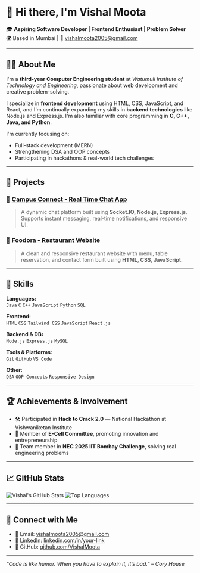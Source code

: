 # 👋 Hi there, I'm Vishal Moota

🎓 **Aspiring Software Developer | Frontend Enthusiast | Problem Solver**  
🌍 Based in Mumbai | 📧 vishalmoota2005@gmail.com

---

## 👨‍💻 About Me

I'm a **third-year Computer Engineering student** at *Watumull Institute of Technology and Engineering*, passionate about web development and creative problem-solving.

I specialize in **frontend development** using HTML, CSS, JavaScript, and React, and I'm continually expanding my skills in **backend technologies** like Node.js and Express.js. I'm also familiar with core programming in **C, C++, Java, and Python**.

I'm currently focusing on:
- Full-stack development (MERN)
- Strengthening DSA and OOP concepts
- Participating in hackathons & real-world tech challenges

---

## 🚀 Projects

### 🔹 [Campus Connect - Real Time Chat App](#)
> A dynamic chat platform built using **Socket.IO, Node.js, Express.js**. Supports instant messaging, real-time notifications, and responsive UI.

### 🔹 [Foodora - Restaurant Website](#)
> A clean and responsive restaurant website with menu, table reservation, and contact form built using **HTML, CSS, JavaScript**.

---

## 🧠 Skills

**Languages:**  
`Java` `C` `C++` `JavaScript` `Python` `SQL`

**Frontend:**  
`HTML` `CSS` `Tailwind CSS` `JavaScript` `React.js`

**Backend & DB:**  
`Node.js` `Express.js` `MySQL`

**Tools & Platforms:**  
`Git` `GitHub` `VS Code`

**Other:**  
`DSA` `OOP Concepts` `Responsive Design`

---

## 🏆 Achievements & Involvement

- 🛠️ Participated in **Hack to Crack 2.0** — National Hackathon at Vishwaniketan Institute
- 💼 Member of **E-Cell Committee**, promoting innovation and entrepreneurship
- 🧪 Team member in **NEC 2025 IIT Bombay Challenge**, solving real engineering problems

---

## 📈 GitHub Stats

![Vishal's GitHub Stats](https://github-readme-stats.vercel.app/api?username=VishalMoota&show_icons=true&theme=radical)
![Top Languages](https://github-readme-stats.vercel.app/api/top-langs/?username=VishalMoota&layout=compact&theme=radical)

---

## 🔗 Connect with Me

- 📧 Email: [vishalmoota2005@gmail.com](mailto:vishalmoota2005@gmail.com)
- 💼 LinkedIn: [linkedin.com/in/your-link]([#](https://www.linkedin.com/in/vishal-moota/))
- 📂 GitHub: [github.com/VishalMoota](https://github.com/VishalMoota)

---

_“Code is like humor. When you have to explain it, it’s bad.” – Cory House_
